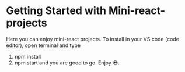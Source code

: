 # Getting Started with Mini-react-projects

Here you can enjoy mini-react projects. 
To install in your VS code (code editor), open terminal and type 
1. npm install
2. npm start
and you are good to go.
Enjoy 😎.

